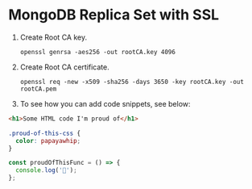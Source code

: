# MongoDB Replica Set with SSL

1.  Create Root CA key.

        openssl genrsa -aes256 -out rootCA.key 4096

2.  Create Root CA certificate.

        openssl req -new -x509 -sha256 -days 3650 -key rootCA.key -out rootCA.pem

3.  To see how you can add code snippets, see below:

```html
<h1>Some HTML code I'm proud of</h1>
```

```css
.proud-of-this-css {
  color: papayawhip;
}
```

```js
const proudOfThisFunc = () => {
  console.log('🎉');
};
```

